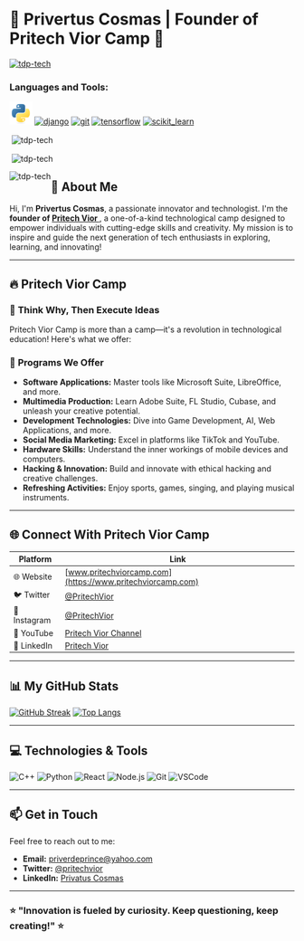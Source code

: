 # 🌟 Privertus Cosmas | Founder of Pritech Vior Camp 🌟

<p align="left"> <a align="center" href="https://github.com/ryo-ma/github-profile-trophy"><img src="https://github-profile-trophy.vercel.app/?username=tdp-tech&margin-w=15&theme=tokyonight&rank=SECRET&rank=SSS&rank=SS&rank=S&rank=AAA&rank=AA&rank=A&rank=B&rank=C" alt="tdp-tech"/></a> </p>

<h3 align="left">Languages and Tools:</h3>
<p align="left">
<a href="https://www.python.org" target="_blank" rel="noreferrer"> <img src="https://raw.githubusercontent.com/devicons/devicon/master/icons/python/python-original.svg" alt="python" width="40" height="40"/></a>
<a href="https://www.djangoproject.com/" target="_blank" rel="noreferrer"> <img src="https://cdn.worldvectorlogo.com/logos/django.svg" alt="django" width="40" height="40"/></a>
<a href="https://git-scm.com/" target="_blank" rel="noreferrer"> <img src="https://www.vectorlogo.zone/logos/git-scm/git-scm-icon.svg" alt="git" width="40" height="40"/></a>
<a href="https://www.tensorflow.org" target="_blank" rel="noreferrer"> <img src="https://www.vectorlogo.zone/logos/tensorflow/tensorflow-icon.svg" alt="tensorflow" width="40" height="40"/></a>
<a href="https://scikit-learn.org/" target="_blank" rel="noreferrer"> <img src="https://upload.wikimedia.org/wikipedia/commons/0/05/Scikit_learn_logo_small.svg" alt="scikit_learn" width="40" height="40"/></a>
</p>

<p>&nbsp;<img align="center" src="https://github-readme-streak-stats.herokuapp.com/?user=tdp-tech&theme=tokyonight" alt="tdp-tech" /></p>
<p>&nbsp;<img align="center" src="https://github-readme-stats.vercel.app/api?username=tdp-tech&theme=tokyonight&show_icons=true&locale=en" alt="tdp-tech" /></p>
<p><img align="left" src="https://github-readme-stats.vercel.app/api/top-langs?username=tdp-tech&theme=tokyonight&show_icons=true&locale=en&layout=compact" alt="tdp-tech" /></p>

## 👋 About Me

Hi, I'm **Privertus Cosmas**, a passionate innovator and technologist. I'm the **founder of [Pritech Vior ](#-pritech-vior-)**, a one-of-a-kind technological camp designed to empower individuals with cutting-edge skills and creativity. My mission is to inspire and guide the next generation of tech enthusiasts in exploring, learning, and innovating!

---

## 🔥 Pritech Vior Camp

### 🌟 **Think Why, Then Execute Ideas**

Pritech Vior Camp is more than a camp—it's a revolution in technological education! Here's what we offer:

### 🚀 **Programs We Offer**
- **Software Applications:** Master tools like Microsoft Suite, LibreOffice, and more.
- **Multimedia Production:** Learn Adobe Suite, FL Studio, Cubase, and unleash your creative potential.
- **Development Technologies:** Dive into Game Development, AI, Web Applications, and more.
- **Social Media Marketing:** Excel in platforms like TikTok and YouTube.
- **Hardware Skills:** Understand the inner workings of mobile devices and computers.
- **Hacking & Innovation:** Build and innovate with ethical hacking and creative challenges.
- **Refreshing Activities:** Enjoy sports, games, singing, and playing musical instruments.

---

## 🌐 Connect With Pritech Vior Camp

| Platform   | Link                                                                 |
|------------|----------------------------------------------------------------------|
| 🌐 Website | [www.pritechviorcamp.com](https://www.pritechviorcamp.com)           |
| 🐦 Twitter | [@PritechVior](https://twitter.com/PritechVior)                      |
| 📸 Instagram | [@PritechVior](https://instagram.com/PritechVior)          |
| 🎥 YouTube  | [Pritech Vior Channel](https://www.youtube.com/YourChannelID)  |
| 🔗 LinkedIn | [Pritech Vior ](https://linkedin.com/company/pritech-vior) |

---

## 📊 My GitHub Stats

[![GitHub Streak](https://github-readme-streak-stats.herokuapp.com?user=Stark-Priver&theme=dark&hide_border=true)](https://git.io/streak-stats)
[![Top Langs](https://github-readme-stats.vercel.app/api/top-langs/?username=Stark-Priver&layout=compact&theme=dark&hide_border=true)](https://github.com/anuraghazra/github-readme-stats)

---

## 💻 Technologies & Tools

![C++](https://img.shields.io/badge/-C%2B%2B-blue?style=flat&logo=c%2B%2B&logoColor=white)
![Python](https://img.shields.io/badge/-Python-yellow?style=flat&logo=python&logoColor=white)
![React](https://img.shields.io/badge/-React-blue?style=flat&logo=react&logoColor=white)
![Node.js](https://img.shields.io/badge/-Node.js-green?style=flat&logo=node.js&logoColor=white)
![Git](https://img.shields.io/badge/-Git-orange?style=flat&logo=git&logoColor=white)
![VSCode](https://img.shields.io/badge/-VSCode-blue?style=flat&logo=visual-studio-code&logoColor=white)

---

## 📫 Get in Touch

Feel free to reach out to me:

- **Email:** [priverdeprince@yahoo.com](mailto:priverdeprince@yahoo.com)
- **Twitter:** [@pritechvior](https://twitter.com/YourTwitterHandle)
- **LinkedIn:** [Privatus Cosmas](https://linkedin.com/in/PrivatusCosmas)

---

### ⭐ "Innovation is fueled by curiosity. Keep questioning, keep creating!" ⭐

